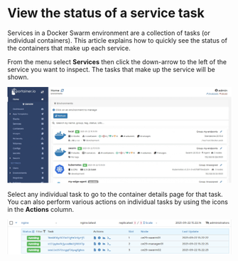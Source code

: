 # View the status of a service task

Services in a Docker Swarm environment are a collection of tasks \(or individual containers\). This article explains how to quickly see the status of the containers that make up each service.

From the menu select **Services** then click the down-arrow to the left of the service you want to inspect. The tasks that make up the service will be shown.

![](../../../.gitbook/assets/2.9-services-tasks-1.gif)

Select any individual task to go to the container details page for that task. You can also perform various actions on individual tasks by using the icons in the **Actions** column.

![](../../../.gitbook/assets/2.9-services-tasks-2.png)

